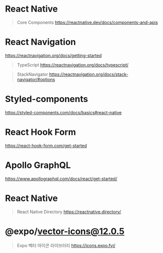 # React Native
> Core Components
https://reactnative.dev/docs/components-and-apis

# React Navigation
https://reactnavigation.org/docs/getting-started

> TypeScript
https://reactnavigation.org/docs/typescript/

> StackNavigator
https://reactnavigation.org/docs/stack-navigator/#options


# Styled-components
https://styled-components.com/docs/basics#react-native


# React Hook Form
https://react-hook-form.com/get-started


# Apollo GraphQL
https://www.apollographql.com/docs/react/get-started/

# React Native
> React Native Directory
https://reactnative.directory/

# @expo/vector-icons@12.0.5
> Expo 벡터 아이콘 라이브러리
https://icons.expo.fyi/
